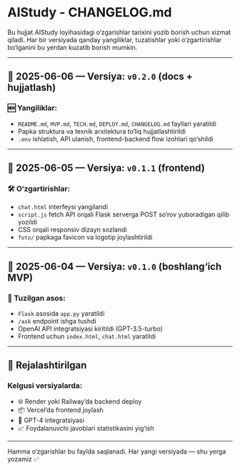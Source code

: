 # AIStudy - CHANGELOG.md

Bu hujjat AIStudy loyihasidagi o‘zgarishlar tarixini yozib borish uchun xizmat qiladi. Har bir versiyada qanday yangiliklar, tuzatishlar yoki o‘zgartirishlar bo‘lganini bu yerdan kuzatib borish mumkin.

---

## 📅 2025-06-06 — Versiya: `v0.2.0` (docs + hujjatlash)

### 🆕 Yangiliklar:

* `README.md`, `MVP.md`, `TECH.md`, `DEPLOY.md`, `CHANGELOG.md` fayllari yaratildi
* Papka struktura va texnik arxitektura to‘liq hujjatlashtirildi
* `.env` ishlatish, API ulanish, frontend-backend flow izohlari qo‘shildi

---

## 📅 2025-06-05 — Versiya: `v0.1.1` (frontend)

### 🛠 O‘zgartirishlar:

* `chat.html` interfeysi yangilandi
* `script.js` fetch API orqali Flask serverga POST so‘rov yuboradigan qilib yozildi
* CSS orqali responsiv dizayn sozlandi
* `foto/` papkaga favicon va logotip joylashtirildi

---

## 📅 2025-06-04 — Versiya: `v0.1.0` (boshlang‘ich MVP)

### 🧱 Tuzilgan asos:

* `Flask` asosida `app.py` yaratildi
* `/ask` endpoint ishga tushdi
* OpenAI API integratsiyasi kiritildi (GPT-3.5-turbo)
* Frontend uchun `index.html`, `chat.html` yaratildi

---

## 📝 Rejalashtirilgan

### Kelgusi versiyalarda:

* 🌐 Render yoki Railway’da backend deploy
* 📦 Vercel’da frontend joylash
* 🧠 GPT-4 integratsiyasi
* 📈 Foydalanuvchi javoblari statistikasini yig‘ish

---

Hamma o‘zgarishlar bu faylda saqlanadi. Har yangi versiyada — shu yerga yozamiz ✅
